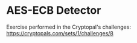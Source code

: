 # AES-ECB Detector
Exercise performed in the Cryptopal's challenges:
https://cryptopals.com/sets/1/challenges/8
